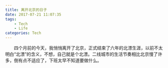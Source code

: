 ```yaml
---
title: 离开北京的日子
date: 2017-07-21 11:07:35
tags:
    - Tech
    - Life
categories: Tech
---
```

&#8195;&#8195;四个月前的今天，我悄悄离开了北京，正式结束了六年的北漂生涯，以前不太明白“北漂”的含义，不想，自己就是个北漂。二线城市的生活节奏相比北京慢了许多，倒有点不适应了，下班太早不知道要做什么。